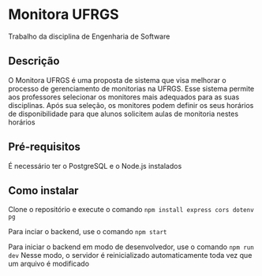 # Monitora UFRGS

Trabalho da disciplina de Engenharia de Software

## Descrição

O Monitora UFRGS é uma proposta de sistema que visa melhorar o processo de gerenciamento de monitorias na UFRGS. Esse sistema permite aos professores selecionar os monitores mais adequados para as suas disciplinas. Após sua seleção, os monitores podem definir os seus horários de disponibilidade para que alunos solicitem aulas de monitoria nestes horários

## Pré-requisitos

É necessário ter o PostgreSQL e o Node.js instalados

## Como instalar

Clone o repositório e execute o comando `npm install express cors dotenv pg`

Para inciar o backend, use o comando `npm start`

Para iniciar o backend em modo de desenvolvedor, use o comando `npm run dev`
Nesse modo, o servidor é reinicializado automaticamente toda vez que um arquivo é modificado
